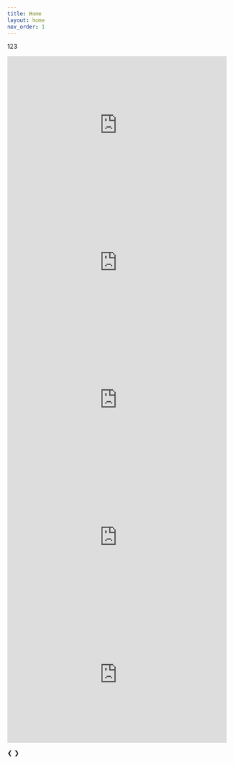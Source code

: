 ```yaml
---
title: Home
layout: home
nav_order: 1
---
```

123

<!DOCTYPE html>
<html lang="en">
<head>
<meta charset="UTF-8">
<meta name="viewport" content="width=device-width, initial-scale=1.0">
<title>YouTube Video Slideshow</title>
<style>
  .slideshow-container {
    position: relative;
    max-width: 800px;
    margin: auto;
    overflow: hidden;
  }

  .video-container {
    display: none;
  }

  .arrow {
    cursor: pointer;
    position: absolute;
    top: 50%;
    transform: translateY(-50%);
    width: 50px;
    height: 50px;
    background-color: rgba(0, 0, 0, 0.5);
    color: #fff;
    text-align: center;
    line-height: 50px;
    font-size: 24px;
  }

  .prev {
    left: 0;
  }

  .next {
    right: 0;
  }
</style>
</head>
<body>

<div class="slideshow-container">
  <div class="video-container">
    <iframe width="100%" height="315" src="https://www.youtube.com/embed/VIDEO_ID_1" frameborder="0" allowfullscreen></iframe>
  </div>
  <div class="video-container">
    <iframe width="100%" height="315" src="https://www.youtube.com/embed/VIDEO_ID_2" frameborder="0" allowfullscreen></iframe>
  </div>
  <div class="video-container">
    <iframe width="100%" height="315" src="https://www.youtube.com/embed/VIDEO_ID_3" frameborder="0" allowfullscreen></iframe>
  </div>
  <div class="video-container">
    <iframe width="100%" height="315" src="https://www.youtube.com/embed/VIDEO_ID_4" frameborder="0" allowfullscreen></iframe>
  </div>
  <div class="video-container">
    <iframe width="100%" height="315" src="https://www.youtube.com/embed/VIDEO_ID_5" frameborder="0" allowfullscreen></iframe>
  </div>

  <a class="arrow prev" onclick="plusSlides(-1)">&#10094;</a>
  <a class="arrow next" onclick="plusSlides(1)">&#10095;</a>
</div>

<script>
  var slideIndex = 1;
  showSlides(slideIndex);

  function plusSlides(n) {
    showSlides(slideIndex += n);
  }

  function showSlides(n) {
    var i;
    var slides = document.getElementsByClassName("video-container");
    if (n > slides.length) {slideIndex = 1}    
    if (n < 1) {slideIndex = slides.length}
    for (i = 0; i < slides.length; i++) {
        slides[i].style.display = "none";  
    }
    slides[slideIndex-1].style.display = "block";  
  }
</script>

</body>
</html>
